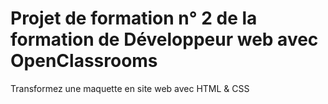 # Projet de formation n° 2 de la formation de Développeur web avec OpenClassrooms

Transformez une maquette en site web avec HTML & CSS
